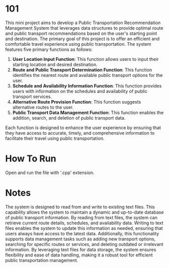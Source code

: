 # 101
This mini project aims to develop a Public Transportation Recommendation Management System that leverages data structures to provide optimal route and public transport recommendations based on the user's starting point and destination.
The primary goal of this project is to offer an efficient and comfortable travel experience using public transportation.
The system features five primary functions as follows:

1. **User Location Input Function**: This function allows users to input their starting location and desired destination.
2. **Route and Public Transport Determination Function**: This function identifies the nearest route and available public transport options for the user.
3. **Schedule and Availability Information Function**: This function provides users with information on the schedules and availability of public transport services.
4. **Alternative Route Provision Function**: This function suggests alternative routes to the user.
5. **Public Transport Data Management Function**: This function enables the addition, search, and deletion of public transport data.

Each function is designed to enhance the user experience by ensuring that they have access to accurate, timely, and comprehensive information to facilitate their travel using public transportation.

# How To Run
Open and run the file with '.cpp' extension.

# Notes
The system is designed to read from and write to existing text files.
This capability allows the system to maintain a dynamic and up-to-date database of public transport information.
By reading from text files, the system can retrieve current route details, schedules, and availability data.
Writing to text files enables the system to update this information as needed, ensuring that users always have access to the latest data.
Additionally, this functionality supports data management tasks such as adding new transport options, searching for specific routes or services, and deleting outdated or irrelevant information.
By leveraging text files for data storage, the system ensures flexibility and ease of data handling, making it a robust tool for efficient public transportation management.

